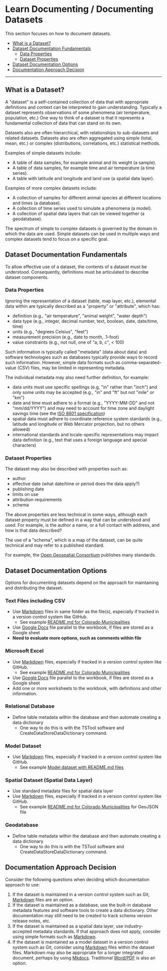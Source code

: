 # Learn Documenting / Documenting Datasets #

This section focuses on how to document datasets.

* [What is a Dataset?](#what-is-a-dataset)
* [Dataset Documentation Fundamentals](#dataset-documentation-fundamentals)
	+ [Data Properties](#data-properties)
	+ [Dataset Properties](#dataset-properties)
* [Dataset Documentation Options](#dataset-documentation-options)
* [Documentation Approach Decision](#documentation-approach-decision)

----

## What is a Dataset? ##

A "dataset" is a self-contained collection of data that with appropriate
definitions and context can be interpreted to gain understanding.
Typically a dataset represents observations of some phenomena (air temperature, population, etc.)
One way to think of a dataset is that it represents a fundamental collection of data
that can stand on its own.

Datasets also are often hierarchical, with relationships to sub-datasets and related datasets.
Datasets also are often aggregated using simple (total, mean, etc.) or
complex (distributions, correlations, etc.) statistical methods.

Examples of simple datasets include:

* A table of data samples, for example animal and its weight (a sample).
* A table of data samples, for example time and air temperature (a time series).
* A table with latitude and longitude and land use (a spatial data layer).

Examples of more complex datasets include:

* A collection of samples for different animal species at different locations and times (a database). 
* A collection of time series used to simulate a phenomena (a model).
* A collection of spatial data layers that can be viewed together (a geodatabase).

The spectrum of simple to complex datasets is governed by the domain in which the data are used.
Simple datasets can be used in multiple ways and complex datasets tend to focus on a specific goal.

## Dataset Documentation Fundamentals ##

To allow effective use of a dataset, the contents of a dataset must be understood.
Consequently, definitions must be articulated to describe dataset components.

### Data Properties ###

Ignoring the representation of a dataset (table, map layer, etc.),
elemental data within are typically described as a "property" or "attribute",
which has:

* definition (e.g., "air temperature", "animal weight", "water depth")
* data type (e.g., integer, decimal number, text, boolean, date, date/time, time)
* units (e.g., "degrees Celsius", "feet")
* measurement precision (e.g., date to month, .1-foot)
* value constraints (e.g., not null, one of "a, b, c", < 100)

Such information is typically called "metadata" (data about data) and software technologies
such as databases typically provide ways to record such information.
However, simple data formats such as comma-separated-value (CSV) files,
may be limited in representing metadata.

The individual metadata may also need further definition, for example:

* data units must use specific spellings (e.g, "in" rather than "inch") and only some units may be accepted
(e.g., "in" and "ft" but not "mile" or "km")
* date and time must adhere to a format (e.g., "YYYY-MM-DD" and not "mm/dd/YYYY")
and may need to account for time zone and daylight savings time
(see the [ISO 8601 specification](https://en.wikipedia.org/wiki/ISO_8601))
* spatial data must adhere to coordinate reference system standards (e.g., latitude and longitude or Web Mercator projection,
but no others allowed)
* international standards and locale-specific representations may impact data definition 
(e.g., text that uses a foreign language and special characters)

### Dataset Properties ###

The dataset may also be described with properties such as:

* author
* effective date (what date/time or period does the data apply?)
* publishing date
* limits on use
* attribution requirements
* schema

The above properties are less technical in some ways, although each dataset property must
be defined in a way that can be understood and used.
For example, is the author a name, or a full contact with address, and how is that data described?

The use of a "schema", which is a map of the dataset, can be quite technical and may refer to a published standard.

For example, the [Open Geospatial Consortium](http://www.opengeospatial.org/) publishes many standards.

## Dataset Documentation Options ##

Options for documenting datasets depend on the approach for maintaining and distributing the dataset.

### Text Files including CSV ###

* Use [Markdown](ref-markdown) files in same folder as the file(s),
especially if tracked in a version control system like GitHub.
	+ See example
	[README.md for Colorado Municipalities](https://github.com/OpenWaterFoundation/owf-data-co-municipalities/blob/master/README.md)
* Use [Google Docs](ref-google-docs) file parallel to the workbook, if files are stored as a Google sheet
* **Need to evaluate more options, such as comments within file**

### Microsoft Excel ###

* Use [Markdown](ref-markdown) files, especially if tracked in a version control system like GitHub.
	+ See example
	[README.md for Colorado Municipalities](https://github.com/OpenWaterFoundation/owf-data-co-municipalities/blob/master/README.md)
* Use [Google Docs](ref-google-docs) file parallel to the workbook, if files are stored as a Google sheet
* Add one or more worksheets to the workbook, with definitions and other information.

### Relational Database ###

* Define table metadata within the database and then automate creating a data dictionary
	+ One way to do this is with the TSTool software and CreateDataStoreDataDictionary command.	

### Model Dataset ###

* Use [Markdown](ref-markdown) files, especially if tracked in a version control system like GitHub.
	+ See example
	[Model dataset with README.md files](https://github.com/OpenWaterFoundation/cdss-model-cu-sw-yampa)

### Spatial Dataset (Spatial Data Layer) ###

* Use standard metadata files for spatial data layer
* Use [Markdown](ref-markdown) files, especially if tracked in a version control system like GitHub.
	+ See example 
	[README.md for Colorado Municipalities](https://github.com/OpenWaterFoundation/owf-data-co-municipalities/blob/master/README.md)
	for GeoJSON file

### Geodatabase ###

* Define table metadata within the database and then automate creating a data dictionary
	+ One way to do this is with the TSTool software and CreateDataStoreDataDictionary command.	

## Documentation Approach Decision ##

Consider the following questions when deciding which documentation approach to use:

1. If the dataset is maintained in a version control system such as Git, [Markdown](ref-markdown) files are an option.
2. If the dataset is maintained as a database, use the built-in database metadata features and software tools
to create a data dictionary.  Other documentation may still need to be created to track schema version release notes, etc.
3. If the dataset is maintained as a spatial data layer, use industry-accepted metadata standards.
If that approach does not apply, consider using simple formats such as [Markdown](ref-markdown).
5. If the dataset is maintained as a model dataset in a version control system such as Git,
consider using [Markdown](ref-markdown) files within the dataset files.
Markdown may also be appropriate for a longer integrated document, perhaps by using [Mkdocs](ref-markdown#mkdocs).
Traditional [Word/PDF](ref-word-pdf) is also an option.
